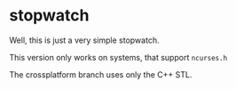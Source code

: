 # stopwatch
Well, this is just a very simple stopwatch.

This version only works on systems, that support `ncurses.h`

The crossplatform branch uses only the C++ STL.
